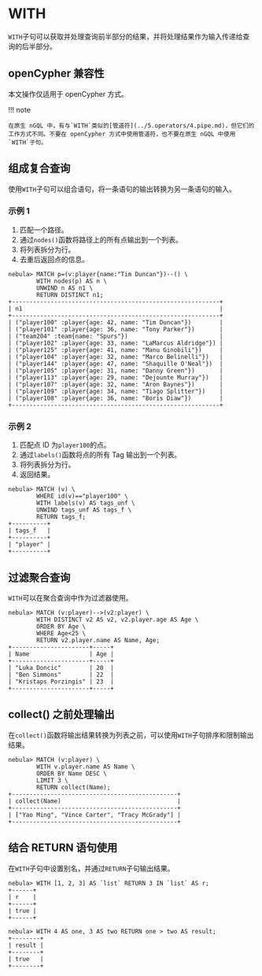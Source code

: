 # WITH

`WITH`子句可以获取并处理查询前半部分的结果，并将处理结果作为输入传递给查询的后半部分。

## openCypher 兼容性

本文操作仅适用于 openCypher 方式。

!!! note

    在原生 nGQL 中，有与`WITH`类似的[管道符](../5.operators/4.pipe.md)，但它们的工作方式不同。不要在 openCypher 方式中使用管道符，也不要在原生 nGQL 中使用`WITH`子句。

## 组成复合查询

使用`WITH`子句可以组合语句，将一条语句的输出转换为另一条语句的输入。

### 示例 1

1. 匹配一个路径。
2. 通过`nodes()`函数将路径上的所有点输出到一个列表。
3. 将列表拆分为行。
4. 去重后返回点的信息。

```ngql
nebula> MATCH p=(v:player{name:"Tim Duncan"})--() \
        WITH nodes(p) AS n \
        UNWIND n AS n1 \
        RETURN DISTINCT n1;
+-----------------------------------------------------------+
| n1                                                        |
+-----------------------------------------------------------+
| ("player100" :player{age: 42, name: "Tim Duncan"})        |
| ("player101" :player{age: 36, name: "Tony Parker"})       |
| ("team204" :team{name: "Spurs"})                          |
| ("player102" :player{age: 33, name: "LaMarcus Aldridge"}) |
| ("player125" :player{age: 41, name: "Manu Ginobili"})     |
| ("player104" :player{age: 32, name: "Marco Belinelli"})   |
| ("player144" :player{age: 47, name: "Shaquille O'Neal"})  |
| ("player105" :player{age: 31, name: "Danny Green"})       |
| ("player113" :player{age: 29, name: "Dejounte Murray"})   |
| ("player107" :player{age: 32, name: "Aron Baynes"})       |
| ("player109" :player{age: 34, name: "Tiago Splitter"})    |
| ("player108" :player{age: 36, name: "Boris Diaw"})        |
+-----------------------------------------------------------+
```

### 示例 2

1. 匹配点 ID 为`player100`的点。
2. 通过`labels()`函数将点的所有 Tag 输出到一个列表。
3. 将列表拆分为行。
4. 返回结果。

```ngql
nebula> MATCH (v) \
        WHERE id(v)=="player100" \
        WITH labels(v) AS tags_unf \
        UNWIND tags_unf AS tags_f \
        RETURN tags_f;
+----------+
| tags_f   |
+----------+
| "player" |
+----------+
```

## 过滤聚合查询

`WITH`可以在聚合查询中作为过滤器使用。

```ngql
nebula> MATCH (v:player)-->(v2:player) \
        WITH DISTINCT v2 AS v2, v2.player.age AS Age \
        ORDER BY Age \
        WHERE Age<25 \
        RETURN v2.player.name AS Name, Age;
+----------------------+-----+
| Name                 | Age |
+----------------------+-----+
| "Luka Doncic"        | 20  |
| "Ben Simmons"        | 22  |
| "Kristaps Porzingis" | 23  |
+----------------------+-----+
```

## collect() 之前处理输出

在`collect()`函数将输出结果转换为列表之前，可以使用`WITH`子句排序和限制输出结果。

```ngql
nebula> MATCH (v:player) \
        WITH v.player.name AS Name \
        ORDER BY Name DESC \
        LIMIT 3 \
        RETURN collect(Name);
+-----------------------------------------------+
| collect(Name)                                 |
+-----------------------------------------------+
| ["Yao Ming", "Vince Carter", "Tracy McGrady"] |
+-----------------------------------------------+
```

## 结合 RETURN 语句使用

在`WITH`子句中设置别名，并通过`RETURN`子句输出结果。

```ngql
nebula> WITH [1, 2, 3] AS `list` RETURN 3 IN `list` AS r;
+------+
| r    |
+------+
| true |
+------+

nebula> WITH 4 AS one, 3 AS two RETURN one > two AS result;
+--------+
| result |
+--------+
| true   |
+--------+
```

